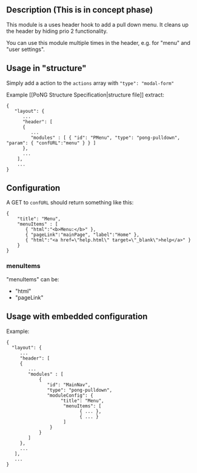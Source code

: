 ## Description (This is in concept phase)
This module is a uses header hook to add a pull down menu. It cleans up the header by hiding prio 2 functionality. 

You can use this module multiple times in the header, e.g. for "menu" and "user settings".

## Usage in "structure" 
Simply add a action to the <code>actions</code> array with <code>"type": "modal-form"</code>

Example [[PoNG Structure Specification|structure file]] extract:

	{
	   "layout": {
	      ...
	      "header": [
	      {
	         ...
	         "modules" : [ { "id": "PMenu", "type": "pong-pulldown", "param": { "confURL":"menu" } } ] 
	      },
	      ...
	    ],
	    ...
	}

## Configuration 
A GET to <code>confURL</code> should return something like this:

	{
		"title": "Menu",
	    "menuItems" : [
	       { "html":"<b>Menu:</b>" },
	       { "pageLink":"mainPage", "label":"Home" },
	       { "html":"<a href=\"help.html\" target=\"_blank\">help</a>" }
	    }
	}

### menuItems
"menuItems" can be:
* "html" 
* "pageLink"

## Usage with embedded configuration 
Example:

	{
	  "layout": {
	     ...
	     "header": [
	     {
	        ...
	        "modules" : [ 
	            {  
	               "id": "MainNav", 
	               "type": "pong-pulldown", 
	               "moduleConfig": {
						"title": "Menu",
	                     "menuItems": [
						       { ... },
						       { ... }
	                     ]
	                }
	            } 
	        ] 
	     },
	     ...
	   ],
	   ...
	}
